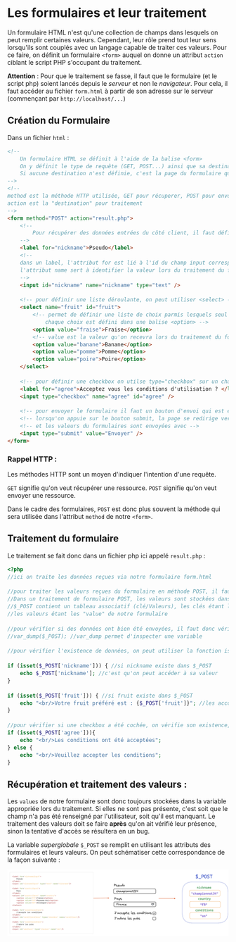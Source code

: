 # Les formulaires et leur traitement

Un formulaire HTML n'est qu'une collection de champs dans lesquels on peut remplir certaines valeurs.
Cependant, leur rôle prend tout leur sens lorsqu'ils sont couplés avec un langage capable de traiter ces valeurs.
Pour ce faire, on définit un formulaire `<form>` auquel on donne un attribut `action` ciblant le script PHP s'occupant du traitement.

**Attention** : Pour que le traitement se fasse, il faut que le formulaire (et le script php) soient lancés depuis le _serveur_ et non le _navigateur_.
Pour cela, il faut accéder au fichier `form.html` à partir de son adresse sur le serveur (commençant par `http://localhost/...`)


## Création du Formulaire
Dans un fichier `html` :
```html
<!--
    Un formulaire HTML se définit à l'aide de la balise <form>
    On y définit le type de requête (GET, POST...) ainsi que sa destination (l'url de traitement du formulaire)
    Si aucune destination n'est définie, c'est la page du formulaire qui doit s'en charger
-->
<!-- 
method est la méthode HTTP utilisée, GET pour récuperer, POST pour envoyer
action est la "destination" pour traitement
-->
<form method="POST" action="result.php">
    <!-- 
        Pour récupérer des données entrées du côté client, il faut définir les différents champs de notre formulaire à l'aide de <input> et consorts
    -->
    <label for="nickname">Pseudo</label>
    <!-- 
    dans un label, l'attribut for est lié à l'id du champ input correspondant (côté client)
    l'attribut name sert à identifier la valeur lors du traitement du formulaire (côté serveur)
    -->
    <input id="nickname" name="nickname" type="text" />

    <!-- pour définir une liste déroulante, on peut utiliser <select> -->
    <select name="fruit" id="fruit">
        <!-- permet de définir une liste de choix parmis lesquels seul un pourra être utilisé 
            chaque choix est défini dans une balise <option> -->
        <option value="fraise">Fraise</option>
        <!-- value est la valeur qu'on recevra lors du traitement du formulaire-->
        <option value="banane">Banane</option>
        <option value="pomme">Pomme</option>
        <option value="poire">Poire</option>
    </select>

    <!-- pour définir une checkbox on utilse type="checkbox" sur un champ input-->
    <label for="agree">Acceptez vous les conditions d'utilisation ? </label>
    <input type="checkbox" name="agree" id="agree" />

    <!-- pour envoyer le formulaire il faut un bouton d'envoi qui est également un input-->
    <!-- lorsqu'on appuie sur le bouton submit, la page se redirige vers l'url définie dans "action" de notre formulaire -->
    <!-- et les valeurs du formulaires sont envoyées avec -->
    <input type="submit" value="Envoyer" />
</form>
```

### Rappel HTTP :

Les méthodes HTTP sont un moyen d'indiquer l'intention d'une requête.

`GET` signifie qu'on veut récupérer une ressource.
`POST` signifie qu'on veut envoyer une ressource.

Dans le cadre des formulaires, `POST` est donc plus souvent la méthode qui sera utilisée dans l'attribut `method` de notre `<form>`.


## Traitement du formulaire 
Le traitement se fait donc dans un fichier php ici appelé `result.php` :

```php
<?php
//ici on traite les données reçues via notre formulaire form.html

//pour traiter les valeurs reçues du formulaire en méthode POST, il faut pouvoir les récupérer
//Dans un traitement de formulaire POST, les valeurs sont stockées dans une variable nommée $_POST
//$_POST contient un tableau associatif (clé/Valeurs), les clés étant les "name" de nos champs input
//les valeurs étant les "value" de notre formulaire

//pour vérifier si des données ont bien été envoyées, il faut donc vérifier si $_POST est rempli
//var_dump($_POST); //var_dump permet d'inspecter une variable

//pour vérifier l'existence de données, on peut utiliser la fonction isset() qui permet de renvoyer true si une donnée existe

if (isset($_POST['nickname'])) { //si nickname existe dans $_POST
    echo $_POST['nickname']; //c'est qu'on peut accéder à sa valeur
}

if (isset($_POST['fruit'])) { //si fruit existe dans $_POST
    echo "<br/>Votre fruit préféré est : {$_POST['fruit']}"; //les accolades autour d'une variable dans une chaine permettent d'émuler une concaténation
}

//pour vérifier si une checkbox a été cochée, on vérifie son existence, si elle est présente dans $_POST c'est qu'elle a été cochée
if (isset($_POST['agree'])){
    echo "<br/>Les conditions ont été acceptées";
} else {
    echo "<br/>Veuillez accepter les conditions";
}
```

## Récupération et traitement des valeurs :

Les `values` de notre formulaire sont donc toujours stockées dans la variable appropriée lors du traitement. Si elles ne sont pas présente, c'est soit que le champ n'a pas été renseigné par l'utilisateur, soit qu'il est manquant.
Le traitement des valeurs doit se faire **après** qu'on ait vérifié leur présence, sinon la tentative d'accès se résultera en un bug.

La variable _superglobale_ `$_POST` se remplit en utilisant les attributs des formulaires et leurs valeurs. On peut schématiser cette correspondance de la façon suivante : 

![formulaire](forms.png)